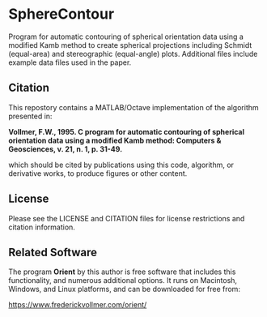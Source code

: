 # SphereContour
Program for automatic contouring of spherical orientation data using a modified Kamb method to create spherical projections including Schmidt (equal-area) and stereographic (equal-angle) plots. Additional files include example data files used in the paper. 

## Citation
This repostory contains a MATLAB/Octave implementation of the algorithm presented in:

__Vollmer, F.W., 1995. C program for automatic contouring of spherical 
orientation data using a modified Kamb method: Computers & Geosciences, 
v. 21, n. 1, p. 31-49.__

which should be cited by publications using this code, algorithm, or derivative 
works, to produce figures or other content. 

## License
Please see the LICENSE and CITATION files for license restrictions and citation 
information.

## Related Software
The program __Orient__ by this author is free software that includes this functionality, and numerous additional options. It runs on Macintosh, Windows, and Linux platforms, and can be downloaded for free from: 

https://www.frederickvollmer.com/orient/
